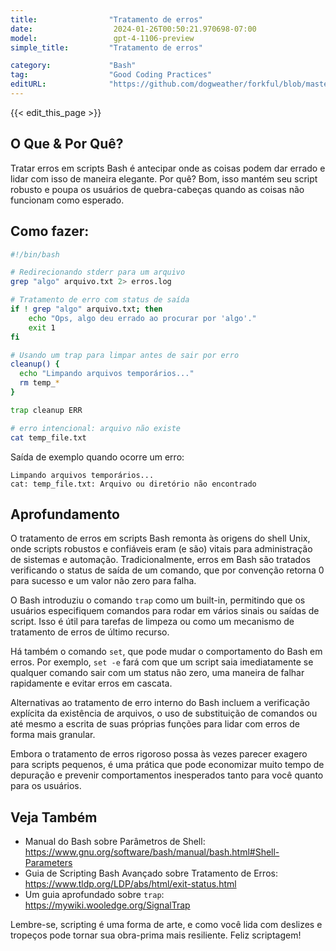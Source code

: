 ```yaml
---
title:                "Tratamento de erros"
date:                  2024-01-26T00:50:21.970698-07:00
model:                 gpt-4-1106-preview
simple_title:         "Tratamento de erros"

category:             "Bash"
tag:                  "Good Coding Practices"
editURL:              "https://github.com/dogweather/forkful/blob/master/content/pt/bash/handling-errors.md"
---
```


{{< edit_this_page >}}

## O Que & Por Quê?

Tratar erros em scripts Bash é antecipar onde as coisas podem dar errado e lidar com isso de maneira elegante. Por quê? Bom, isso mantém seu script robusto e poupa os usuários de quebra-cabeças quando as coisas não funcionam como esperado.

## Como fazer:

```Bash
#!/bin/bash

# Redirecionando stderr para um arquivo
grep "algo" arquivo.txt 2> erros.log

# Tratamento de erro com status de saída
if ! grep "algo" arquivo.txt; then
    echo "Ops, algo deu errado ao procurar por 'algo'."
    exit 1
fi

# Usando um trap para limpar antes de sair por erro
cleanup() {
  echo "Limpando arquivos temporários..."
  rm temp_*
}

trap cleanup ERR

# erro intencional: arquivo não existe
cat temp_file.txt
```

Saída de exemplo quando ocorre um erro:

```
Limpando arquivos temporários...
cat: temp_file.txt: Arquivo ou diretório não encontrado
```

## Aprofundamento

O tratamento de erros em scripts Bash remonta às origens do shell Unix, onde scripts robustos e confiáveis eram (e são) vitais para administração de sistemas e automação. Tradicionalmente, erros em Bash são tratados verificando o status de saída de um comando, que por convenção retorna 0 para sucesso e um valor não zero para falha.

O Bash introduziu o comando `trap` como um built-in, permitindo que os usuários especifiquem comandos para rodar em vários sinais ou saídas de script. Isso é útil para tarefas de limpeza ou como um mecanismo de tratamento de erros de último recurso.

Há também o comando `set`, que pode mudar o comportamento do Bash em erros. Por exemplo, `set -e` fará com que um script saia imediatamente se qualquer comando sair com um status não zero, uma maneira de falhar rapidamente e evitar erros em cascata.

Alternativas ao tratamento de erro interno do Bash incluem a verificação explícita da existência de arquivos, o uso de substituição de comandos ou até mesmo a escrita de suas próprias funções para lidar com erros de forma mais granular.

Embora o tratamento de erros rigoroso possa às vezes parecer exagero para scripts pequenos, é uma prática que pode economizar muito tempo de depuração e prevenir comportamentos inesperados tanto para você quanto para os usuários.

## Veja Também

- Manual do Bash sobre Parâmetros de Shell: https://www.gnu.org/software/bash/manual/bash.html#Shell-Parameters
- Guia de Scripting Bash Avançado sobre Tratamento de Erros: https://www.tldp.org/LDP/abs/html/exit-status.html
- Um guia aprofundado sobre `trap`: https://mywiki.wooledge.org/SignalTrap

Lembre-se, scripting é uma forma de arte, e como você lida com deslizes e tropeços pode tornar sua obra-prima mais resiliente. Feliz scriptagem!
